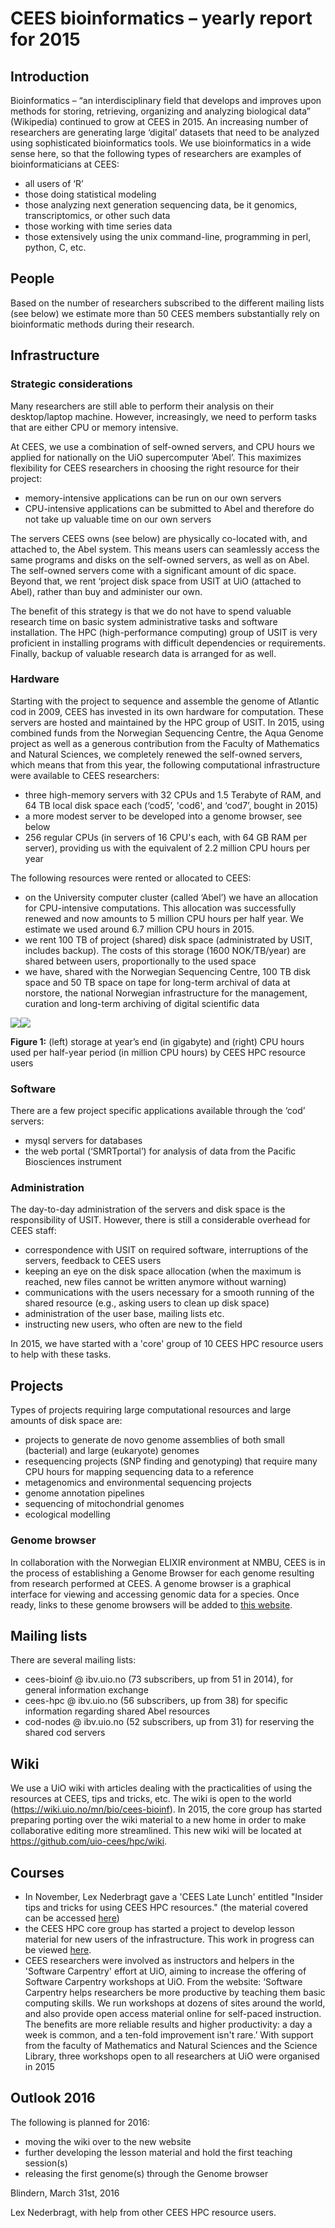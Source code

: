 CEES bioinformatics – yearly report for 2015
============================================

## Introduction

Bioinformatics – “an interdisciplinary field that develops and improves
upon methods for storing, retrieving, organizing and analyzing
biological data” (Wikipedia) continued to grow at CEES in 2015. An
increasing number of researchers are generating large ‘digital’ datasets
that need to be analyzed using sophisticated bioinformatics tools. We
use bioinformatics in a wide sense here, so that the following types of
researchers are examples of bioinformaticians at CEES:

-   all users of ‘R’
-   those doing statistical modeling
-   those analyzing next generation sequencing data, be it genomics,
    transcriptomics, or other such data
-   those working with time series data
-   those extensively using the unix command-line, programming in perl,
    python, C, etc.

## People


Based on the number of researchers subscribed to the different mailing
lists (see below) we estimate more than 50 CEES members substantially
rely on bioinformatic methods during their research.

## Infrastructure

### Strategic considerations

Many researchers are still able to perform their analysis on their
desktop/laptop machine. However, increasingly, we need to perform tasks
that are either CPU or memory intensive.

At CEES, we use a combination of self-owned servers, and CPU hours we
applied for nationally on the UiO supercomputer ‘Abel’. This maximizes
flexibility for CEES researchers in choosing the right resource for
their project:

-   memory-intensive applications can be run on our own servers
-   CPU-intensive applications can be submitted to Abel and therefore do
    not take up valuable time on our own servers

The servers CEES owns (see below) are physically co-located with, and
attached to, the Abel system. This means users can seamlessly access the
same programs and disks on the self-owned servers, as well as on Abel. The self-owned servers come with a significant amount of dic space. Beyond that, we rent ‘project disk space from USIT at UiO (attached to Abel), rather than buy and administer our own. 

The benefit
of this strategy is that we do not have to spend valuable research time
on basic system administrative tasks and software installation. The HPC
(high-performance computing) group of USIT is very proficient in
installing programs with difficult dependencies or requirements.
Finally, backup of valuable research data is arranged for as well.

### Hardware 

Starting with the project to sequence and assemble the genome of
Atlantic cod in 2009, CEES has invested in its own hardware for
computation. These servers are hosted and maintained by the HPC group of
USIT. In 2015, using combined funds from the Norwegian Sequencing Centre, the Aqua
Genome project as well as a generous contribution from the Faculty of Mathematics and Natural Sciences, we completely renewed the self-owned servers, which means that from this year, the following computational infrastructure were available to CEES researchers:

-   three high-memory servers with 32 CPUs and 1.5 Terabyte of RAM, and 64 TB local disk space each (‘cod5’, 'cod6', and ‘cod7’, bought in 2015)
-   a more modest server to be developed into a genome browser, see below
-   256 regular CPUs (in servers of 16 CPU's each, with 64 GB RAM per server), providing us with the equivalent of 2.2 million CPU hours per year

The following resources were rented or allocated to CEES:

-   on the University computer cluster (called ‘Abel’) we have an
    allocation for CPU-intensive computations. This allocation was
    successfully renewed and now amounts to 5 million CPU hours per
    half year. We estimate we used around 6.7 million CPU hours in
    2015.
-   we rent 100 TB of project (shared) disk space (administrated by USIT, includes
    backup). The costs of this storage (1600 NOK/TB/year) are shared
    between users, proportionally to the used space
-   we have, shared with the Norwegian Sequencing Centre, 100 TB disk
    space and 50 TB space on tape for long-term archival of data at norstore, the national
    Norwegian infrastructure for the management, curation and long-term
    archiving of digital scientific data

![](../images/storage_2015.png)![](../images/abel_2015.png)

**Figure 1:** (left) storage at year’s end (in gigabyte) and
(right) CPU hours used per half-year period (in million CPU hours) by
CEES HPC resource users

### Software


There are a few project specific applications available through the
‘cod’ servers:

-   mysql servers for databases
-   the web portal (‘SMRTportal’) for analysis of data from the Pacific
    Biosciences instrument

### Administration

The day-to-day administration of the servers and disk space is the
responsibility of USIT. However, there is still a considerable overhead
for CEES staff:

-   correspondence with USIT on required software, interruptions of the
    servers, feedback to CEES users
-   keeping an eye on the disk space allocation (when the maximum is
    reached, new files cannot be written anymore without warning)
-   communications with the users necessary for a smooth running of the
    shared resource (e.g., asking users to clean up disk space)
-   administration of the user base, mailing lists etc.
-   instructing new users, who often are new to the field

In 2015, we have started with a 'core' group of 10 CEES HPC resource users to help with these tasks.

## Projects

Types of projects requiring large computational resources and large
amounts of disk space are:

-   projects to generate de novo genome assemblies of both small (bacterial) and large (eukaryote) genomes
-   resequencing projects (SNP finding and genotyping) that require many
    CPU hours for mapping sequencing data to a reference
-   metagenomics and environmental sequencing projects
-   genome annotation pipelines
-   sequencing of mitochondrial genomes
-   ecological modelling

### Genome browser

In collaboration with the Norwegian ELIXIR environment at NMBU, CEES is in the process of establishing a Genome Browser for each genome resulting from research performed at CEES. A genome browser is a graphical interface for viewing and accessing genomic data for a species. Once ready, links to these genome browsers will be added to [this website](https://www.mn.uio.no/cees/english/research/about/infrastructure/genome-browser/).


## Mailing lists

There are several mailing lists:

-   cees-bioinf @ ibv.uio.no (73 subscribers, up from 51 in 2014), for
    general information exchange
-   cees-hpc @ ibv.uio.no (56 subscribers, up from 38) for specific
    information regarding shared Abel resources
-   cod-nodes @ ibv.uio.no (52 subscribers, up from 31) for reserving the
    shared cod servers


## Wiki

We use a UiO wiki with articles dealing with the practicalities of using
the resources at CEES, tips and tricks, etc. The wiki is open to the
world (<https://wiki.uio.no/mn/bio/cees-bioinf>). In 2015, the core group has started preparing porting over the wiki material to a new home in order to make collaborative editing more streamlined. This new wiki will be located at <https://github.com/uio-cees/hpc/wiki>.

## Courses

* In  November, Lex Nederbragt gave a 'CEES Late Lunch' entitled "Insider tips and tricks for using CEES HPC resources." (the material covered can be accessed [here](https://github.com/uio-cees/hpc-lessons/blob/lex/add_extras/08-tips-tricks.md))
* the CEES HPC core group has started a project to develop lesson material for new users of the infrastructure. This work in progress can be viewed [here](http://uio-cees.github.io/hpc-lessons/).
* CEES researchers were involved as instructors and helpers in the 'Software Carpentry' effort at UiO, aiming to increase the offering of Software Carpentry workshops at UiO. From the
website: ‘Software Carpentry helps researchers be more productive by
teaching them basic computing skills. We run workshops at dozens of
sites around the world, and also provide open access material online for
self-paced instruction. The benefits are more reliable results and
higher productivity: a day a week is common, and a ten-fold improvement
isn't rare.’ With support from the faculty of Mathematics and Natural
Sciences and the Science Library, three workshops open to all researchers at UiO were organised in 2015

## Outlook 2016

The following is planned for 2016:
-   moving the wiki over to the new website
-   further developing the lesson material and hold the first teaching session(s)
-   releasing the first genome(s) through the Genome browser

Blindern, March 31st, 2016

Lex Nederbragt, with help from other CEES HPC resource users.
